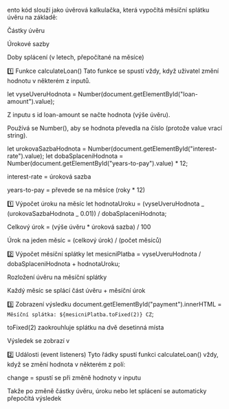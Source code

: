 ento kód slouží jako úvěrová kalkulačka, která vypočítá měsíční splátku úvěru na základě:

Částky úvěru

Úrokové sazby

Doby splácení (v letech, přepočítané na měsíce)

1️⃣ Funkce calculateLoan()
Tato funkce se spustí vždy, když uživatel změní hodnotu v některém z inputů.

let vyseUveruHodnota = Number(document.getElementById("loan-amount").value);

Z inputu s id loan-amount se načte hodnota (výše úvěru).

Používá se Number(), aby se hodnota převedla na číslo (protože value vrací string).

let urokovaSazbaHodnota = Number(document.getElementById("interest-rate").value);
let dobaSplaceniHodnota = Number(document.getElementById("years-to-pay").value) \* 12;

interest-rate = úroková sazba

years-to-pay = převede se na měsíce (roky \* 12)

1️⃣ Výpočet úroku na měsíc
let hodnotaUroku = (vyseUveruHodnota _ (urokovaSazbaHodnota _ 0.01)) / dobaSplaceniHodnota;

Celkový úrok = (výše úvěru \* úroková sazba) / 100

Úrok na jeden měsíc = (celkový úrok) / (počet měsíců)

2️⃣ Výpočet měsíční splátky
let mesicniPlatba = vyseUveruHodnota / dobaSplaceniHodnota + hodnotaUroku;

Rozložení úvěru na měsíční splátky

Každý měsíc se splácí část úvěru + měsíční úrok

3️⃣ Zobrazení výsledku
document.getElementById("payment").innerHTML = `Měsíční splátka: ${mesicniPlatba.toFixed(2)} CZ`;

toFixed(2) zaokrouhluje splátku na dvě desetinná místa

Výsledek se zobrazí v <p id="payment"></p>

2️⃣ Události (event listeners)
Tyto řádky spustí funkci calculateLoan() vždy, když se změní hodnota v některém z polí:

change = spustí se při změně hodnoty v inputu

Takže po změně částky úvěru, úroku nebo let splácení se automaticky přepočítá výsledek
